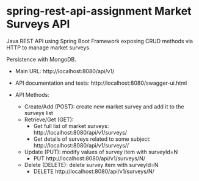 # spring-rest-api-assignment Market Surveys API

Java REST API using Spring Boot Framework exposing CRUD methods via HTTP to manage market surveys.

Persistence with MongoDB.

- Main URL: http://localhost:8080/api/v1/
- API documentation and tests: http://localhost:8080/swagger-ui.html

- API Methods:
	- Create/Add (POST): create new market survey and add it to the surveys list
	- Retrieve/Get (GET):
		- Get full list of market surveys: http://localhost:8080/api/v1/surveys/
		- Get details of surveys related to some subject: http://localhost:8080/api/v1/surveys/<subject>/
	- Update (PUT): modify values of survey item with surveyId=N
		- PUT http://localhost:8080/api/v1/surveys/N/
	- Delete (DELETE): delete survey item with surveyId=N
		- DELETE http://localhost:8080/api/v1/surveys/N/
